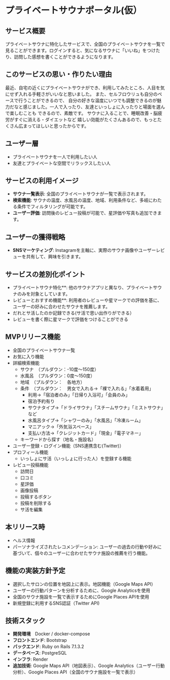 # プライベートサウナポータル(仮）

## サービス概要
プライベートサウナに特化したサービスで、全国のプライベートサウナを一覧で見ることができます。ログインすると、気になるサウナに「いいね」をつけたり、訪問した感想を書くことができるようになります。

## このサービスの思い・作りたい理由
最近、自宅の近くにプライベートサウナができ、利用してみたところ、人目を気にせず入れる手軽さがいいなと思いました。
また、セルフロウリュも自分のペースで行うことができるので、
自分の好きな温度にいつでも調整できるのが魅力だなと感じました。一人で入ったり、友達といっしょに入ったりと場面を選んで楽しむことも
できるので、素敵です。
サウナに入ることで、睡眠改善・脳疲労がすぐに消える・ダイエットなど
嬉しい効能がたくさんあるので、もっとたくさん広まってほしいと思ったからです。

## ユーザー層
- プライベートサウナを一人で利用したい人
- 友達とプライベートな空間でリラックスしたい人

## サービスの利用イメージ
- **サウナ一覧表示**: 全国のプライベートサウナが一覧で表示されます。
- **検索機能**: サウナの温度、水風呂の温度、地域、利用条件など、多岐にわたる条件でフィルタリングが可能です。
- **ユーザー評価**: 訪問後のレビュー投稿が可能で、星評価や写真も追加できます。

## ユーザーの獲得戦略
- **SNSマーケティング**: Instagramを主軸に、実際のサウナ画像やユーザーレビューを共有して、興味を引きます。

## サービスの差別化ポイント
- プライベートサウナ特化**: 他のサウナアプリと異なり、プライベートサウナのみを対象としています。
- レビューとおすすめ機能**: 利用者のレビューや星マークでの評価を基に、ユーザーの好みに合わせたサウナを推薦します。
- だれとサ活したのか記録できる(サ活で思い出作りができる）
- レビューを書く際に星マークで評価をつけることができる

## MVPリリース機能
- 全国のプライベートサウナ一覧
- お気に入り機能
- 詳細検索機能
  - サウナ　（プルダウン：-10度〜150度）
  - 水風呂　（プルダウン：0度〜150度）
  - 地域　（プルダウン：　各地方）
  - 条件　（プルダウン：　男女で入れる→「裸で入れる」「水着着用」
    - 利用→「宿泊者のみ」「日帰り入浴可」「会員のみ」
    - 宿泊予約有り
    - サウナタイプ→「ドライサウナ」「スチームサウナ」「ミストサウナ」など
    - 水風呂タイプ→「シャワーのみ」「水風呂」「冷凍ルーム」
    - マニアック→「外気浴スペース」
    - 支払い方法→「クレジットカード」「現金」「電子マネー」
  - キーワードから探す（地名・施設名）
- ユーザー登録・ログイン機能（SNS連携含む(Twitter)）
- プロフィール機能
  - いっしょにサ活（いっしょに行った人）を登録する機能
- レビュー投稿機能
  - 訪問日
  - 口コミ
  - 星評価
  - 画像投稿
  - 投稿するボタン
  - 投稿を削除する
  - サ活を編集

## 本リリース時
- ヘルス情報
- パーソナライズされたレコメンデーション: ユーザーの過去の行動や好みに基づいて、個々のユーザーに合わせたサウナ施設の推薦を行う機能。

## 機能の実装方針予定
- 選択したサロンの位置を地図上に表示。地図機能（Google Maps API）
- ユーザーの行動パターンを分析するために、Google Analyticsを使用
- 全国のサウナ施設を一覧で表示するためにGoogle Places APIを使用
- 新規登録に利用するSNS認証（Twitter API)

## 技術スタック
- **開発環境**　Docker / docker-compose
- **フロントエンド**: Bootstrap
- **バックエンド**: Ruby on Rails 7.1.3.2
- **データベース**: PostgreSQL
- **インフラ**: Render
- **追加技術**: Google Maps API（地図表示）、Google Analytics（ユーザー行動分析）、Google Places API（全国のサウナ施設を一覧で表示）
